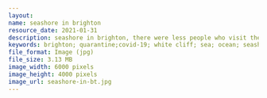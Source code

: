 ```yaml
---
layout: 
name: seashore in brighton
resource_date: 2021-01-31
description: seashore in brighton, there were less people who visit the white cliff
keywords: brighton; quarantine;covid-19; white cliff; sea; ocean; seashore
file_format: Image (jpg)
file_size: 3.13 MB
image_width: 6000 pixels
image_height: 4000 pixels
image_url: seashore-in-bt.jpg
---
```

